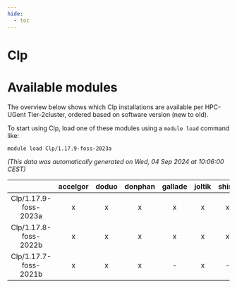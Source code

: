```yaml
---
hide:
  - toc
---
```


Clp
===

# Available modules


The overview below shows which Clp installations are available per HPC-UGent Tier-2cluster, ordered based on software version (new to old).

To start using Clp, load one of these modules using a `module load` command like:

```shell
module load Clp/1.17.9-foss-2023a
```

*(This data was automatically generated on Wed, 04 Sep 2024 at 10:06:00 CEST)*  

| |accelgor|doduo|donphan|gallade|joltik|shinx|skitty|
| :---: | :---: | :---: | :---: | :---: | :---: | :---: | :---: |
|Clp/1.17.9-foss-2023a|x|x|x|x|x|x|x|
|Clp/1.17.8-foss-2022b|x|x|x|x|x|x|x|
|Clp/1.17.7-foss-2021b|x|x|x|-|x|-|x|
